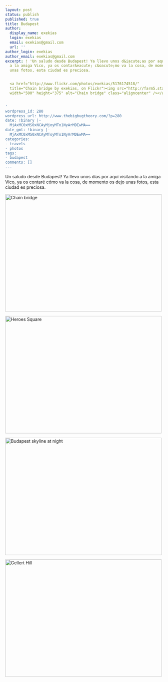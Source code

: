 ```yaml
---
layout: post
status: publish
published: true
title: Budapest
author:
  display_name: exekias
  login: exekias
  email: exekias@gmail.com
  url: ''
author_login: exekias
author_email: exekias@gmail.com
excerpt: ! 'Un saludo desde Budapest! Ya llevo unos d&iacute;as por aqu&iacute; visitando
  a la amiga Vico, ya os contar&eacute; c&oacute;mo va la cosa, de momento os dejo
  unas fotos, esta ciudad es preciosa.


  <a href="http://www.flickr.com/photos/exekias/5176174518/"
  title="Chain bridge by exekias, on Flickr"><img src="http://farm5.static.flickr.com/4003/5176174518_2fcd7ec1b2.jpg"
  width="500" height="375" alt="Chain bridge" class="aligncenter" /></a>


'
wordpress_id: 280
wordpress_url: http://www.thebigbugtheory.com/?p=280
date: !binary |-
  MjAxMC0xMS0xNCAyMjoyMTo1NyArMDEwMA==
date_gmt: !binary |-
  MjAxMC0xMS0xNCAyMToyMTo1NyArMDEwMA==
categories:
- travels
- photos
tags:
- budapest
comments: []
---
```

<p>Un saludo desde Budapest! Ya llevo unos d&iacute;as por aqu&iacute; visitando a la amiga Vico, ya os contar&eacute; c&oacute;mo va la cosa, de momento os dejo unas fotos, esta ciudad es preciosa.</p>
<p><a href="http://www.flickr.com/photos/exekias/5176174518/" title="Chain bridge by exekias, on Flickr"><img src="http://farm5.static.flickr.com/4003/5176174518_2fcd7ec1b2.jpg" width="500" height="375" alt="Chain bridge" class="aligncenter" /></a></p>
<p><a id="more"></a><a id="more-280"></a></p>
<p><a href="http://www.flickr.com/photos/exekias/5176174482/" title="Heroes Square by exekias, on Flickr"><img src="http://farm5.static.flickr.com/4130/5176174482_55c0c004b0.jpg" width="500" height="375" alt="Heroes Square" class="aligncenter" /></a></p>
<p><a href="http://www.flickr.com/photos/exekias/5176174468/" title="Budapest skyline at night by exekias, on Flickr"><img src="http://farm5.static.flickr.com/4086/5176174468_bbe3183fb4.jpg" width="500" height="375" alt="Budapest skyline at night" class="aligncenter" /></a></p>
<p><a href="http://www.flickr.com/photos/exekias/5176174456/" title="Gellert Hill by exekias, on Flickr"><img src="http://farm5.static.flickr.com/4111/5176174456_e59da296ee.jpg" width="500" height="375" alt="Gellert Hill" class="aligncenter" /></a></p>
